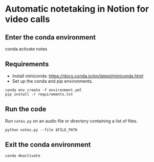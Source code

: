 # Automatic notetaking in Notion for video calls

## Enter the conda environment
conda activate notes

## Requirements
- Install miniconda: https://docs.conda.io/en/latest/miniconda.html
- Set up the conda and pip environments.
```
conda env create -f environment.yml
pip install -r requirements.txt
```

## Run the code
Run `notes.py` on an audio file or directory containing a list of files.
```
python notes.py --file $FILE_PATH  
```

## Exit the conda environment
```
conda deactivate
```